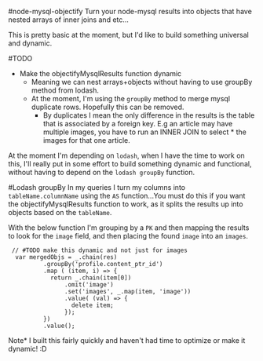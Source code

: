 #node-mysql-objectify
Turn your node-mysql results into objects that have nested arrays of inner joins and etc...

This is pretty basic at the moment, but I'd like to build something universal and dynamic.

#TODO
- Make the objectifyMysqlResults function dynamic 
    + Meaning we can nest arrays+objects without having to use groupBy method from lodash.
    + At the moment, I'm using the `groupBy` method to merge mysql duplicate rows. Hopefully this can be removed.
        * By duplicates I mean the only difference in the results is the table that is associated by a foreign key. E.g an article may have multiple images, you have to run an INNER JOIN to select * the images for that one article.

At the moment I'm depending on `lodash`, when I have the time to work on this, I'll really put in some effort to build something dynamic and functional, without having to depend on the `lodash groupBy` function. 

#Lodash groupBy
In my queries I turn my columns into `tableName.columnName` using the `AS` function...You must do this if you want the objectifyMysqlResults function to work, as it splits the results up into objects based on the `tableName`.

With the below function I'm grouping by a `PK` and then mapping the results to look for the `image` field, and then placing the found `image` into an  `images`. 

```
 // #TODO make this dynamic and not just for images
  var mergedObjs = _.chain(res)
          .groupBy('profile.content_ptr_id')
          .map ( (item, i) => {
            return _.chain(item[0])
                .omit('image')
                .set('images', _.map(item, 'image'))
                .value( (val) => {
                  delete item;
                });
          })
          .value();
```

Note*
I built this fairly quickly and haven't had time to optimize or make it dynamic! :D 
